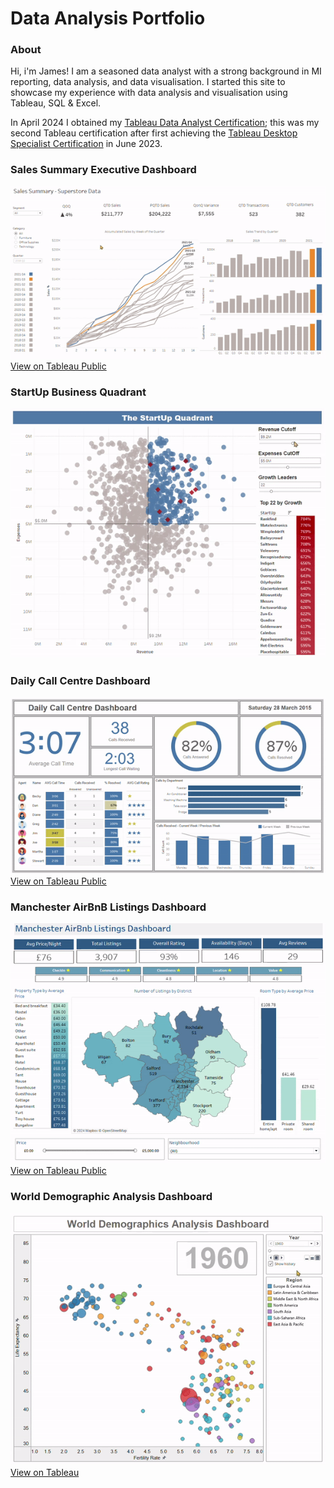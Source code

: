 # Data Analysis Portfolio

### About

Hi, i'm James! I am a seasoned data analyst with a strong background in MI reporting, data analysis, and data visualisation. I started this site to showcase my experience with data analysis and visualisation using Tableau, SQL & Excel.  

In April 2024 I obtained my [Tableau Data Analyst Certification](https://www.credly.com/badges/56065f86-bdd9-4863-a18e-eeb7be74cf17/public_url); this was my second Tableau certification after first achieving the [Tableau Desktop Specialist Certification](https://www.credly.com/badges/98053c2c-3344-449c-a48c-f7127e5c20cf/public_url) in June 2023. 


### Sales Summary Executive Dashboard
![Sales Summary](assets/img/Tableau-SalesSummary-ezgif.com-crop.gif)
[View on Tableau Public](https://public.tableau.com/shared/C24RT2WZ4?:display_count=n&:origin=viz_share_link)



### StartUp Business Quadrant
![StartUp Business Quadrant](assets/img/StartUpQuadrant.gif)



### Daily Call Centre Dashboard
![Call Centre Dashboard](assets/img/CallCentreDashboard.gif)
[View on Tableau Public](https://public.tableau.com/views/CallCentreDashboard_17139916267290/Dashboard1?:language=pt-BR&:sid=&:display_count=n&:origin=viz_share_link) 



### Manchester AirBnB Listings Dashboard
![Manchester AirBnB Listings Dashboard](assets/img/Tableau-ManchesterAirBnBListingsDashboard.gif)
[View on Tableau Public](https://public.tableau.com/views/ManchesterAirBnBListingsDashboard/Dashboard1?:language=en-GB&:sid=&:display_count=n&:origin=viz_share_link) 



### World Demographic Analysis Dashboard
![World Demographics Dashboard](assets/img/WorldDemographicDashboardAnalysis-NEW.gif)
[View on Tableau](https://public.tableau.com/views/WorldDemographicsAnalysisDashboard_17158057489460/WorldDemographics?:language=pt-BR&:sid=&:display_count=n&:origin=viz_share_link)








